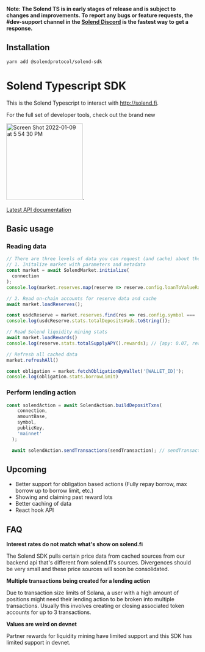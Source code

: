 **Note: The Solend TS is in early stages of release and is subject to changes and improvements. To report any bugs or feature requests, the #dev-support channel in the [Solend Discord](https://discord.gg/aGXvPNGXDT) is the fastest way to get a response.**


## Installation

```
yarn add @solendprotocol/solend-sdk
```


# Solend Typescript SDK

This is the Solend Typescript to interact with http://solend.fi. 

For the full set of developer tools, check out the brand new

[
<img width="200" alt="Screen Shot 2022-01-09 at 5 54 30 PM" src="https://user-images.githubusercontent.com/89805726/148710356-a6cdb798-934a-459d-b795-d4a1099168db.png">](https://dev.solend.fi/).

[Latest API documentation](http://sdk.solend.fi/)


## Basic usage

### Reading data
```typescript
// There are three levels of data you can request (and cache) about the lending market.
// 1. Initalize market with parameters and metadata
const market = await SolendMarket.initialize(
  connection
);
console.log(market.reserves.map(reserve => reserve.config.loanToValueRatio);

// 2. Read on-chain accounts for reserve data and cache
await market.loadReserves();

const usdcReserve = market.reserves.find(res => res.config.symbol === 'USDC');
console.log(usdcReserve.stats.totalDepositsWads.toString());

// Read Solend liquidity mining stats
await market.loadRewards()
console.log(reserve.stats.totalSupplyAPY().rewards); // {apy: 0.07, rewardMint: "SLND...

// Refresh all cached data
market.refreshAll()

const obligation = market.fetchObligationByWallet('[WALLET_ID]');
console.log(obligation.stats.borrowLimit)

```

### Perform lending action
```typescript
const solendAction = await SolendAction.buildDepositTxns(
    connection,
    amountBase,
    symbol,
    publicKey,
    'mainnet'
  );

  await solendAction.sendTransactions(sendTransaction); // sendTransaction from wallet adapter or custom
```

## Upcoming

- Better support for obligation based actions (Fully repay borrow, max borrow up to borrow limit, etc.)
- Showing and claiming past reward lots
- Better caching of data
- React hook API

## FAQ
**Interest rates do not match what's show on solend.fi** 

The Solend SDK pulls certain price data from cached sources from our backend api that's different from solend.fi's sources. Divergences should be very small and these price sources will soon be consolidated.

**Multiple transactions being created for a lending action**

Due to transaction size limits of Solana, a user with a high amount of positions might need their lending action to be broken into multiple transactions. Usually this involves creating or closing associated token accounts for up to 3 transactions.

**Values are weird on devnet**

Partner rewards for liquidity mining have limited support and this SDK has limited support in devnet.
